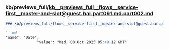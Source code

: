 ### kb/previews_full/kb__previews_full__flows__service-first__master-and-slot@guest.har.part091.md.part002.md

```md
### kb/previews_full/flows__service-first__master-and-slot@guest.har.part091.md (part 002)

```md
"name": "Date",
              "value": "Wed, 08 Oct 2025 05:48:12 GMT"
```

```

```
